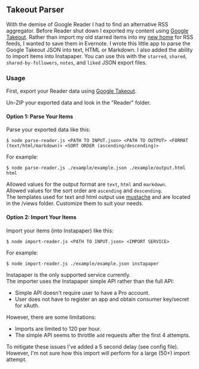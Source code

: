 ## Takeout Parser

With the demise of Google Reader I had to find an alternative RSS aggregator. Before Reader shut down I exported my content using [Google Takeout](https://www.google.com/takeout/#custom). 
Rather than import my old starred items into my [new home](http://feedbin.me) for RSS feeds, I wanted to save them in Evernote. 
I wrote this little app to parse the Google Takeout JSON into text, HTML or Markdown. 
I also added the ability to import items into Instapaper. 
You can use this with the `starred`, `shared`, `shared-by-followers`, `notes`, and `liked` JSON export files. 

### Usage
First, export your Reader data using [Google Takeout](https://www.google.com/takeout/#custom). 

Un-ZIP your exported data and look in the "Reader" folder. 

#### Option 1: Parse Your Items

Parse your exported data like this:

	$ node parse-reader.js <PATH TO INPUT.json> <PATH TO OUTPUT> <FORMAT (text/html/markdown)> <SORT ORDER (ascending/descending)>

For example:
	
	$ node parse-reader.js ./example/example.json ./example/output.html html

Allowed values for the output format are `text`, `html` and `markdown`.  
Allowed values for the sort order are `ascending` and `descending`.  
The templates used for text and html output use [mustache](http://mustache.github.io/) and are located in the /views folder. Customize them to suit your needs. 

#### Option 2: Import Your Items

Import your items (into Instapaper) like this:

	$ node import-reader.js <PATH TO INPUT.json> <IMPORT SERVICE>

For example: 

	$ node import-reader.js ./example/example.json instapaper

Instapaper is the only supported service currently.  
The importer uses the Instapaper simple API rather than the full API: 
* Simple API doesn't require user to have a Pro account. 
* User does not have to register an app and obtain consumer key/secret for xAuth. 

However, there are some limitations: 
* Imports are limited to 120 per hour. 
* The simple API seems to throttle `add` requests after the first 4 attempts. 

To mitigate these issues I've added a 5 second delay (see config file). 
However, I'm not sure how this import will perform for a large (50+) import attempt. 
